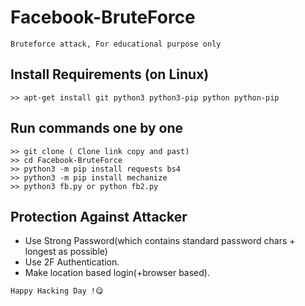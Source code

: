 # Facebook-BruteForce
```
Bruteforce attack, For educational purpose only
```
## Install Requirements (on Linux)
```
>> apt-get install git python3 python3-pip python python-pip
```

## Run commands one by one
```
>> git clone ( Clone link copy and past)
>> cd Facebook-BruteForce
>> python3 -m pip install requests bs4
>> python3 -m pip install mechanize
>> python3 fb.py or python fb2.py
```



## Protection Against Attacker
* Use Strong Password(which contains standard password chars + longest as possible)
* Use 2F Authentication.
* Make location based login(+browser based).


~~~
Happy Hacking Day !😋
~~~
